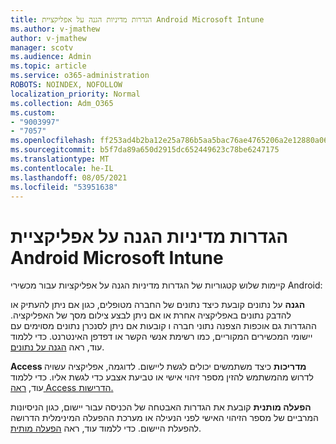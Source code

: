 ```yaml
---
title: הגדרות מדיניות הגנה על אפליקציית Android Microsoft Intune
ms.author: v-jmathew
author: v-jmathew
manager: scotv
ms.audience: Admin
ms.topic: article
ms.service: o365-administration
ROBOTS: NOINDEX, NOFOLLOW
localization_priority: Normal
ms.collection: Adm_O365
ms.custom:
- "9003997"
- "7057"
ms.openlocfilehash: ff253ad4b2ba12e25a786b5aa5bac76ae4765206a2e12880a0673ce5fcbf30c2
ms.sourcegitcommit: b5f7da89a650d2915dc652449623c78be6247175
ms.translationtype: MT
ms.contentlocale: he-IL
ms.lasthandoff: 08/05/2021
ms.locfileid: "53951638"
---
```

# <a name="android-app-protection-policy-settings-in-microsoft-intune"></a>הגדרות מדיניות הגנה על אפליקציית Android Microsoft Intune

קיימות שלוש קטגוריות של הגדרות מדיניות הגנה על אפליקציות עבור מכשירי Android:

**הגנה** על נתונים קובעת כיצד נתונים של החברה מטופלים, כגון אם ניתן להעתיק או להדבק נתונים באפליקציה אחרת או אם ניתן לבצע צילום מסך של האפליקציה. ההגדרות גם אוכפות הצפנה נתוני חברה ו קובעות אם ניתן לסנכרן נתונים מסוימים עם יישומי המכשירים המקוריים, כמו רשימת אנשי הקשר או דפדפן האינטרנט. כדי ללמוד עוד, ראה [הגנה על נתונים](https://go.microsoft.com/fwlink/?linkid=2135259).

**Access מדריכות** כיצד משתמשים יכולים לגשת ליישום. לדוגמה, אפליקציה עשויה לדרוש מהמשתמש להזין מספר זיהוי אישי או טביעת אצבע כדי לגשת אליו. כדי ללמוד עוד, [ראה Access הדרישות.](https://go.microsoft.com/fwlink/?linkid=2135260)

**הפעלה מותנית** קובעת את הגדרות האבטחה של הכניסה עבור יישום, כגון הניסיונות המרביים של מספר הזיהוי האישי לפני הנעילה או מערכת ההפעלה המינימלית הדרושה להפעלת היישום. כדי ללמוד עוד, ראה [הפעלה מותית](https://go.microsoft.com/fwlink/?linkid=2135507).
